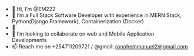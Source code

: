 - 👋 Hi, I’m @EM222
- 👀 I’m a Full Stack Software Developer with experience in MERN Stack, Python(Django Framework), Containerization (Docker)
- 🌱 
- 💞️ I’m looking to collaborate on web and Mobile Application Developments
- 📫 Reach me on +254711209721 / @gmail: ronohemmanuel2@gmail.com

<!---
EM222/EM222 is a ✨ special ✨ repository because its `README.md` (this file) appears on your GitHub profile.
You can click the Preview link to take a look at your changes.
--->
